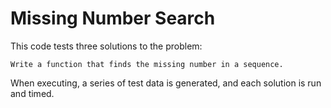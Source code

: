 # Missing Number Search

This code tests three solutions to the problem:

```
Write a function that finds the missing number in a sequence.
```

When executing, a series of test data is generated, and each
solution is run and timed.
